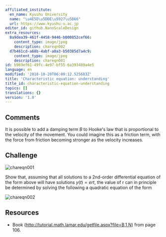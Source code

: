 ```yaml
---
affiliated_institute:
  en_name: Kyushu University
  name: "\u4E5D\u5DDE\u5927\u5B66"
  url: https://www.kyushu-u.ac.jp
editor_id: github.NanoScaleDesign
extra_resources:
  8a9dea39-461f-4458-9446-b000852cef66:
    content_type: image/jpeg
    description: chareqn002
  d7b461cd-a68b-4abf-a0a3-b50385d7a4c9:
    content_type: image/jpeg
    description: chareqn001
id: b969ef61-49fc-4e97-bf55-6a393489a4e5
language: en
modified: '2018-10-20T06:00:12.525683Z'
title: 'Characteristic equation: understanding'
title_id: characteristic-equation-understanding
topics: []
translations: {}
version: '1.0'
---
```


## Comments

It is possible to add a damping term *B* to Hooke's law that is proportional to the velocity of the movement. You could imagine this as a friction term, with the force from friction becoming stronger as the velocity increases.

## Challenge

![chareqn001](/api/v0/teachers/github.NanoScaleDesign/resources/public/d7b461cd-a68b-4abf-a0a3-b50385d7a4c9.jpeg/d7b461cd-a68b-4abf-a0a3-b50385d7a4c9.jpeg)

Show that, assuming that all solutions to a 2nd-order differential equation of the form above will have solutions $y(t) = ert$, the value of r can in principle be determined by solving the following a quadratic equation of the form

![chareqn002](/api/v0/teachers/github.NanoScaleDesign/resources/public/8a9dea39-461f-4458-9446-b000852cef66.jpeg/8a9dea39-461f-4458-9446-b000852cef66.jpeg)

## Resources

- Book (http://tutorial.math.lamar.edu/getfile.aspx?file=B,1,N) from page 106.




